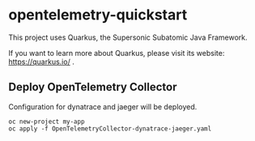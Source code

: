 # opentelemetry-quickstart

This project uses Quarkus, the Supersonic Subatomic Java Framework.

If you want to learn more about Quarkus, please visit its website: https://quarkus.io/ .

## Deploy OpenTelemetry Collector

Configuration for dynatrace and jaeger will be deployed.

```
oc new-project my-app
oc apply -f OpenTelemetryCollector-dynatrace-jaeger.yaml
```
